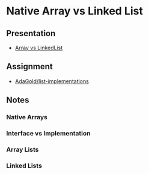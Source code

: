 # Native Array vs Linked List

## Presentation
+ [Array vs LinkedList](https://drive.google.com/open?id=1-FASrGQ1o93yk2r6iqsra1marq-D8vXerHDYdPW0PO8)

## Assignment
+ [AdaGold/list-implementations](https://github.com/AdaGold/list-implementations)

## Notes

### Native Arrays

### Interface vs Implementation

### Array Lists

### Linked Lists
